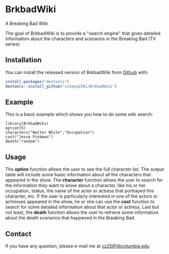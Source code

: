 
<!-- README.md is generated from README.Rmd. Please edit that file -->

# BrkbadWiki
A Breaking Bad Wiki

The goal of BrkbadWiki is to provide a "search engine" that gives detailed information about the characters and scenarios in the Breaking Bad (TV series)

## Installation

You can install the released version of BrkbadWiki from [Github](https://github.com) with:

``` r
install.packages("devtools")
devtools::install_github("czhang2581/BrkbadWiki")
```

## Example

This is a basic example which shows you how to do some wiki search:

```{r example}
library(BrkbadWiki)
option(5)
characters("Walter White","Occupation")
cast("Jesse Pinkman")
death("random")
```


## Usage

The __option__ function allows the user to see the full character list. The output table will include some basic information about all the characters that appeared in the show.
The __character__ function allows the user to search for the information they want to know about a character, like his or her occupation, status, the name of the actor or actress that portrayed this character, etc. 
If the user is particularly interested in one of the actors or actresses appeared in the show, he or she can use the __cast__ function to search for some detailed information about that actor or actress.
Last but not least, the __death__ function allows the user to retrieve some information about the death scenarios that happened in the Breaking Bad.


## Contact
If you have any question, please e-mail me at <cz2581@columbia.edu> 

